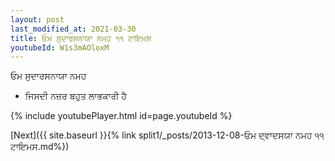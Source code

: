 ```yaml
---
layout: post
last_modified_at: 2021-03-30
title: ਓਮ ਸੁਦਾਰਸਨਾਯਾ ਨਮਹ ੧੧ ਟਾਇਮਸ
youtubeId: W1s3mAOloxM
---
```

 
 
 ਓਮ ਸੁਦਾਰਸਨਾਯਾ ਨਮਹ  
 
 -  ਜਿਸਦੀ ਨਜ਼ਰ ਬਹੁਤ ਲਾਭਕਾਰੀ ਹੈ 
 
  
 
  
 
 
 
 
 
 


{% include youtubePlayer.html id=page.youtubeId %}
 
[Next]({{ site.baseurl }}{% link  split1/_posts/2013-12-08-ਓਮ ਦ੍ਵਾਦਸਯਾ ਨਮਹ ੧੧ ਟਾਇਮਸ.md%})
 
